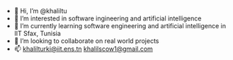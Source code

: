 - 👋 Hi, I’m @khaliltu
- 👀 I’m interested in software ingineering and artificial intelligence
- 🌱 I’m currently learning software engineering and artificial intelligence in IIT Sfax, Tunisia
- 💞️ I’m looking to collaborate on real world projects
- 📫 khalilturki@iit.ens.tn
      khalilscow1@gmail.com

<!---
khaliltu/khaliltu is a ✨ special ✨ repository because its `README.md` (this file) appears on your GitHub profile.
You can click the Preview link to take a look at your changes.
--->

